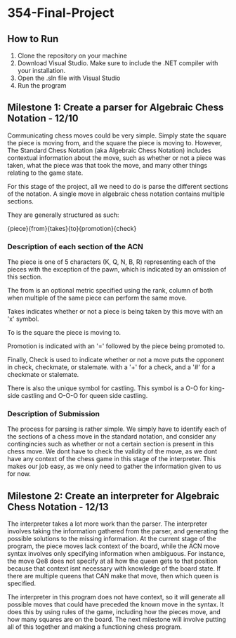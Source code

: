 # 354-Final-Project

## How to Run
1. Clone the repository on your machine
2. Download Visual Studio. Make sure to include the .NET compiler with your installation.
3. Open the .sln file with Visual Studio
4. Run the program

## Milestone 1: Create a parser for Algebraic Chess Notation - 12/10
Communicating chess moves could be very simple. Simply state the square the piece is moving from, and the square the piece is moving to. However, The Standard Chess Notation (aka Algebraic Chess Notation) includes contextual information about the move, such as whether or not a piece was taken, what the piece was that took the move, and many other things relating to the game state. 

For this stage of the project, all we need to do is parse the different sections of the notation. A single move in algebraic chess notation contains multiple sections.

They are generally structured as such:

{piece}{from}{takes}{to}{promotion}{check}

### Description of each section of the ACN

The piece is one of 5 characters (K, Q, N, B, R) representing each of the pieces with the exception of the pawn, which is indicated by an omission of this section.

The from is an optional metric specified using the rank, column of both when multiple of the same piece can perform the same move. 

Takes indicates whether or not a piece is being taken by this move with an 'x' symbol.

To is the square the piece is moving to.

Promotion is indicated with an '=' followed by the piece being promoted to. 

Finally, Check is used to indicate whether or not a move puts the opponent in check, checkmate, or stalemate. with a '+' for a check, and a '#' for a checkmate or stalemate. 

There is also the unique symbol for castling. This symbol is a O-O for king-side castling and O-O-O for queen side castling. 

### Description of Submission
The process for parsing is rather simple. We simply have to identify each of the sections of a chess move in the standard notation, and consider any contingincies such as whether or not a certain section is present in this chess move. We dont have to check the validity of the move, as we dont have any context of the chess game in this stage of the interpreter. This makes our job easy, as we only need to gather the information given to us for now. 

## Milestone 2: Create an interpreter for Algebraic Chess Notation - 12/13
The interpreter takes a lot more work than the parser. The interpreter involves taking the information gathered from the parser, and generating the possible solutions to the missing information. At the current stage of the program, the piece moves lack context of the board, while the ACN move syntax involves only specifying information when ambiguous. For instance, the move Qe8 does not specify at all how the queen gets to that position because that context isnt necessary with knowledge of the board state. If there are multiple queens that CAN make that move, then which queen is specified. 

The interpreter in this program does not have context, so it will generate all possible moves that could have preceded the known move in the syntax. It does this by using rules of the game, including how the pieces move, and how many squares are on the board. The next milestone will involve putting all of this together and making a functioning chess program. 

